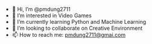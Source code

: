 - 👋 Hi, I’m @pmdung2711
- 👀 I’m interested in Video Games 
- 🌱 I’m currently learning Python and Machine Learning
- 💞️ I’m looking to collaborate on Creative Environment
- 📫 How to reach me: pmdung2711@gmai.com

<!---
pmdung2711/pmdung2711 is a ✨ special ✨ repository because its `README.md` (this file) appears on your GitHub profile.
You can click the Preview link to take a look at your changes.
--->
